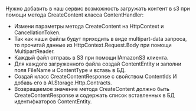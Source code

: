 ﻿Нужно добавить в наш сервис возможность загружать контент в s3 при помощи метода CreateContent класса ContentHandler:
* Измени параметры метода CreateContent на HttpContext и CancellationToken.
* Так как наши файлы будут приходить в виде multipart-data запроса, то прочитай данные из HttpContext.Request.Body при помощи MultipartReader.
* Каждый файл отправь в S3 при помощи IAmazonS3 клиента.
* Для каждого загруженного файла создай ContentEntity и заполни поля FileName и ContentType и вставь в БД.
* Создай класс CreateContentResponse с свойством ContentIds И добавь его в AI.Storage.Http.Contracts.
* Возвращаемое значение метода CreateContent должно быть CreateContentResponse и содержать список вставленных в БД идентифкаторов ContentEntity.